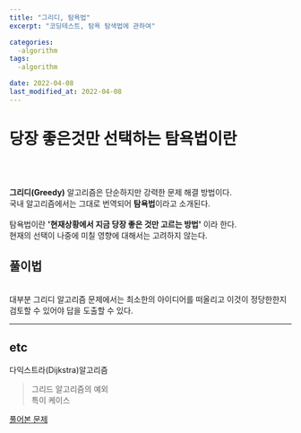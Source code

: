 ```yaml
---
title: "그리디, 탐욕법"
excerpt: "코딩테스트, 탐욕 탐색법에 관하여"

categories:
  -algorithm
tags:
  -algorithm

date: 2022-04-08
last_modified_at: 2022-04-08
---
```


# 당장 좋은것만 선택하는 탐욕법이란
<br><br>

**그리디(Greedy)** 알고리즘은 단순하지만 강력한 문제 해결 방법이다.  
국내 알고리즘에서는 그대로 번역되어 **탐욕법**이라고 소개된다.   
<br>
탐욕법이란 **'현재상황에서 지금 당장 좋은 것만 고르는 방법'** 이라 한다.   
현재의 선택이 나중에 미칠 영향에 대해서는 고려하지 않는다.  

## 풀이법 
<br>
대부분 그리디 알고리즘 문제에서는 최소한의 아이디어를 떠올리고  
이것이 정당한한지 검토할 수 있어야 답을 도출할 수 있다.  


___
## etc

다익스트라(Dijkstra)알고리즘  
> 그리드 알고리즘의 예외  
> 특이 케이스

[풀어본 문제](https://github.com/junyg418/Algorithm-study/tree/main/Greedy)

